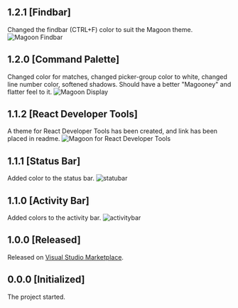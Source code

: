 ## 1.2.1 [Findbar]
Changed the findbar (CTRL+F) color to suit the Magoon theme.
![Magoon Findbar](https://user-images.githubusercontent.com/14088342/28091962-0d77209c-6692-11e7-9e78-f4b8c1333187.png)

## 1.2.0 [Command Palette]
Changed color for matches, changed picker-group color to white, changed line number color, softened shadows. Should have a better "Magooney" and flatter feel to it.
![Magoon Display](https://user-images.githubusercontent.com/14088342/27959704-ce25c914-6328-11e7-8221-5f5078fb0310.png)

## 1.1.2 [React Developer Tools]
A theme for React Developer Tools has been created, and link has been placed in readme.
![Magoon for React Developer Tools](https://user-images.githubusercontent.com/14088342/27956724-5af33894-631b-11e7-98dc-ff5804ac483a.png)

## 1.1.1 [Status Bar]
Added color to the status bar.
![statubar](https://cloud.githubusercontent.com/assets/14088342/25808892/ae73bbea-340b-11e7-8ee6-1dcc5ac34312.png)


## 1.1.0 [Activity Bar]
Added colors to the activity bar.
![activitybar](https://cloud.githubusercontent.com/assets/14088342/25770919/abaafbfa-3242-11e7-9406-c4aacec80859.png)



## 1.0.0 [Released]
Released on [Visual Studio Marketplace](https://marketplace.visualstudio.com/items?itemName=Northerntwig.magoon). 

## 0.0.0 [Initialized]
The project started.